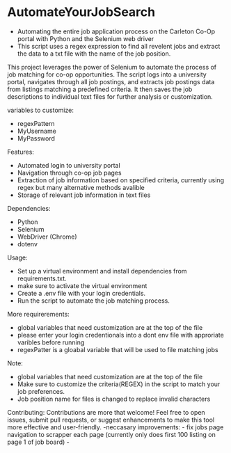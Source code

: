 # AutomateYourJobSearch
- Automating the entire job application process on the Carleton Co-Op portal with Python and the Selenium web driver
- This script uses a regex expression to find all revelent jobs and extract the data to a txt file with the name of the job position.

This project leverages the power of Selenium to automate the process of job matching for co-op opportunities. The script logs into a university portal, navigates through all job postings, and extracts job postings data from listings matching a predefined criteria. It then saves the job descriptions to individual text files for further analysis or customization.

variables to customize:
- regexPattern
- MyUsername
- MyPassword

Features:
- Automated login to university portal
- Navigation through co-op job pages
- Extraction of job information based on specified criteria, currently using regex but many alternative methods avalible
- Storage of relevant job information in text files

Dependencies:
  - Python
  - Selenium
  - WebDriver (Chrome)
  - dotenv
  

Usage:
  - Set up a virtual environment and install dependencies from requirements.txt.
  - make sure to activate the virtual environment
  - Create a .env file with your login credentials.
  - Run the script to automate the job matching process.

More requirerements:
  - global variables that need customization are at the top of the file
  - please enter your login credentionals into a dont env file with approriate varibles before running
  - regexPatter is a gloabal variable that will be used to file matching jobs


Note:
  - global variables that need customization are at the top of the file
  - Make sure to customize the criteria(REGEX) in the script to match your job preferences.
  - Job position name for files is changed to replace invalid characters 

Contributing:
Contributions are more that welcome! Feel free to open issues, submit pull requests, or suggest enhancements to make this tool more effective and user-friendly.
  -neccasary improvements:
    - fix jobs page navigation to scrapper each page (currently only does first 100 listing on page 1 of job board)
    - 


